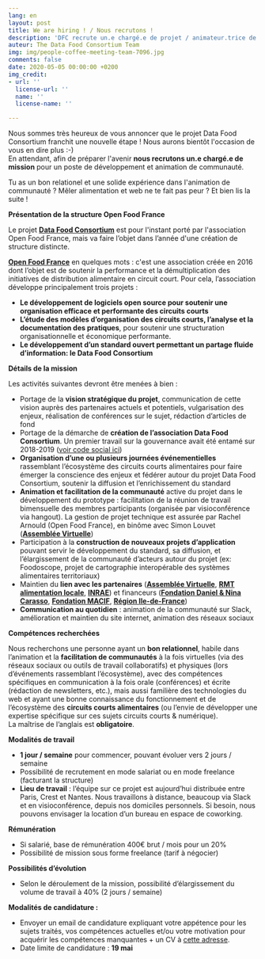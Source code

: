 ```yaml
---
lang: en
layout: post
title: We are hiring ! / Nous recrutons !
description: 'DFC recrute un.e chargé.e de projet / animateur.trice de communauté '
auteur: The Data Food Consortium Team
img: img/people-coffee-meeting-team-7096.jpg
comments: false
date: 2020-05-05 00:00:00 +0200
img_credit:
- url: ''
  license-url: ''
  name: ''
  license-name: ''

---
```

Nous sommes très heureux de vous annoncer que le projet Data Food Consortium franchit une nouvelle étape ! Nous aurons bientôt l'occasion de vous en dire plus :-)  
En attendant, afin de préparer l'avenir **nous recrutons un.e chargé.e de mission** pour un poste de développement et animation de communauté.

Tu as un bon relationel et une solide expérience dans l'animation de communauté ? Mêler alimentation et web ne te fait pas peur ? Et bien lis la suite !

**Présentation de la structure Open Food France**

Le projet [**Data Food Consortium**](http://datafoodconsortium.org/) est pour l'instant porté par l'association Open Food France, mais va faire l’objet dans l’année d'une création de structure distincte.

[**Open Food France**](https://apropos.openfoodfrance.org/ "Open Food France") en quelques mots : c'est une association créée en 2016 dont l’objet est de soutenir la performance et la démultiplication des initiatives de distribution alimentaire en circuit court. Pour cela, l’association développe principalement trois projets :

* **Le développement de logiciels open source pour soutenir une organisation efficace et performante des circuits courts**
* **L’étude des modèles d’organisation des circuits courts, l’analyse et la documentation des pratiques**, pour soutenir une structuration organisationnelle et économique performante.
* **Le développement d’un standard ouvert permettant un partage fluide d’information: le Data Food Consortium**

**Détails de la mission**

Les activités suivantes devront être menées à bien :

* Portage de la **vision stratégique du projet**, communication de cette vision auprès des partenaires actuels et potentiels, vulgarisation des enjeux, réalisation de conférences sur le sujet, rédaction d’articles de fond
* Portage de la démarche de **création de l’association Data Food Consortium**. Un premier travail sur la gouvernance avait été entamé sur 2018-2019 ([voir code social ici](https://docs.google.com/document/d/17OM0nb2c_avF1BlAqgqkD4P1FEWqlq2lIauFGPdYREU/edit?usp=sharing))
* **Organisation d’une ou plusieurs journées événementielles** rassemblant l’écosystème des circuits courts alimentaires pour faire émerger la conscience des enjeux et fédérer autour du projet Data Food Consortium, soutenir la diffusion et l’enrichissement du standard
* **Animation et facilitation de la communauté** active du projet dans le développement du prototype : facilitation de la réunion de travail bimensuelle des membres participants (organisée par visioconférence via hangout). La gestion de projet technique est assurée par Rachel Arnould (Open Food France), en binôme avec Simon Louvet ([**Assemblée Virtuelle**](http://www.virtual-assembly.org/ "AV"))
* Participation à la **construction de nouveaux projets d’application** pouvant servir le développement du standard, sa diffusion, et l’élargissement de la communauté d’acteurs autour du projet (ex: Foodoscope, projet de cartographie interopérable des systèmes alimentaires territoriaux)
* Maintien du **lien avec les partenaires** ([**Assemblée Virtuelle**](http://www.virtual-assembly.org/), [**RMT alimentation locale**](https://www.rmt-alimentation-locale.org/), [**INRAE**](https://www.inrae.fr/ "INRAE")) et financeurs ([**Fondation Daniel & Nina Carasso**](https://www.fondationcarasso.org/ "Fondation Carasso"), [**Fondation MACIF**](https://www.fondation-macif.org "Fondation MACIF"), [**Région Ile-de-France**](https://www.iledefrance.fr/ "Région Ile-de-France"))
* **Communication au quotidien** : animation de la communauté sur Slack, amélioration et maintien du site internet, animation des réseaux sociaux

**Compétences recherchées**

Nous recherchons une personne ayant un **bon relationnel**, habile dans l’animation et la **facilitation de communautés** à la fois virtuelles (via des réseaux sociaux ou outils de travail collaboratifs) et physiques (lors d’événements rassemblant l’écosystème), avec des compétences spécifiques en communication à la fois orale (conférences) et écrite (rédaction de newsletters, etc.), mais aussi familière des technologies du web et ayant une bonne connaissance du fonctionnement et de l’écosystème des **circuits courts alimentaires** (ou l’envie de développer une expertise spécifique sur ces sujets circuits courts & numérique).  
La maîtrise de l’anglais est **obligatoire**.

**Modalités de travail**

* **1 jour / semaine** pour commencer, pouvant évoluer vers 2 jours / semaine
* Possibilité de recrutement en mode salariat ou en mode freelance (facturant la structure)
* **Lieu de travail** : l’équipe sur ce projet est aujourd’hui distribuée entre Paris, Crest et Nantes. Nous travaillons à distance, beaucoup via Slack et en visioconférence, depuis nos domiciles personnels. Si besoin, nous pouvons envisager la location d’un bureau en espace de coworking.

**Rémunération**

* Si salarié, base de rémunération 400€ brut / mois pour un 20%
* Possibilité de mission sous forme freelance (tarif à négocier)

**Possibilités d’évolution**

* Selon le déroulement de la mission, possibilité d’élargissement du volume de travail à 40% (2 jours / semaine)

**Modalités de candidature :**

* Envoyer un email de candidature expliquant votre appétence pour les sujets traités, vos compétences actuelles et/ou votre motivation pour acquérir les compétences manquantes + un CV à [cette adresse](mailto:hello@datafoodconsortium.org).
* Date limite de candidature : **19 mai**